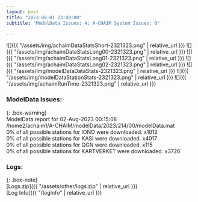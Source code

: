 ```yaml
---
layout: post
title: "2023-08-01 23:00:00"
subtitle: "ModelData Issues: 4; A-CHAIM System Issues: 0"

---
```


![]({{ "/assets/img/achaimDataStatsShort-2321323.png" | relative_url }})
![]({{ "/assets/img/achaimDataStatsLong00-2321323.png" | relative_url }})
![]({{ "/assets/img/achaimDataStatsLong01-2321323.png" | relative_url }})
![]({{ "/assets/img/achaimDataStatsLong02-2321323.png" | relative_url }})
![]({{ "/assets/img/modelDataDataStats-2321323.png" | relative_url }})
![]({{ "/assets/img/modelDataStationStats-2321323.png" | relative_url }})
![]({{ "/assets/img/achaimRunTime-2321323.png" | relative_url }})


### ModelData Issues:  
  
{: .box-warning}  
 ModelData report for 02-Aug-2023 00:15:08   
 /home2/achaim1/A-CHAIM/modelData/2023/214/00/modelData.mat   
 0% of all possible stations for IONO were downloaded. x1012   
 0% of all possible stations for KASI were downloaded. x4017   
 0% of all possible stations for QGN were downloaded. x115   
 0% of all possible stations for KARTVERKET were downloaded. x3726   
  


### Logs:  
  
{: .box-note}  
[Logs.zip]({{ "/assets/other/logs.zip" | relative_url }})  
[Log Info]({{ "/logInfo" | relative_url }})  
